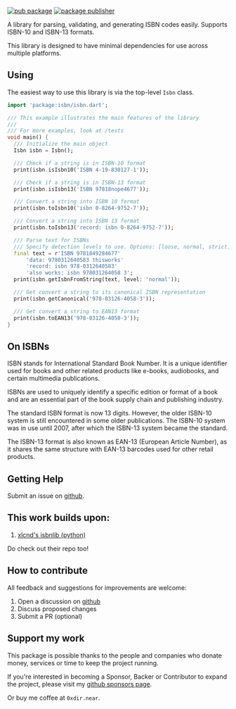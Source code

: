 [![pub package](https://img.shields.io/pub/v/isbn.svg)](https://pub.dev/packages/isbn)
[![package publisher](https://img.shields.io/pub/publisher/isbn.svg)](https://pub.dev/packages/isbn/publisher)


A library for parsing, validating, and generating ISBN codes easily. 
Supports ISBN-10 and ISBN-13 formats.

This library is designed to have minimal dependencies for use across multiple platforms. 

## Using

The easiest way to use this library is via the top-level ```Isbn``` class.

```dart
import 'package:isbn/isbn.dart';

/// This example illustrates the main features of the library
///
/// For more examples, look at /tests
void main() {
  /// Initialize the main object
  Isbn isbn = Isbn();

  /// Check if a string is in ISBN-10 format
  print(isbn.isIsbn10('ISBN 4-19-830127-1'));

  /// Check if a string is in ISBN-13 format
  print(isbn.isIsbn13('ISBN 97818nope4677'));

  /// Convert a string into ISBN 10 format
  print(isbn.toIsbn10('isbn 0-8264-9752-7'));

  /// Convert a string into ISBN 13 format
  print(isbn.toIsbn13('record: isbn 0-8264-9752-7'));

  /// Parse text for ISBNs
  /// Specify detection levels to use. Options: [loose, normal, strict]
  final text = r'ISBN 9781849284677'
      'data: 9780312640583 thisworks'
      'record: isbn 978-0312640583'
      'also works: isbn 978031264058 3';
  print(isbn.getIsbnFromString(text, level: 'normal'));

  /// Get convert a string to its canonical ISBN representation
  print(isbn.getCanonical('978-03126-4058-3'));

  /// Get convert a string to EAN13 format
  print(isbn.toEAN13('978-03126-4058-3'));
}
```

## On ISBNs

ISBN stands for International Standard Book Number. It is a unique identifier used for books 
and other related products like e-books, audiobooks, and certain multimedia publications. 

ISBNs are used to uniquely identify a specific edition or format of a book and are an 
essential part of the book supply chain and publishing industry.

The standard ISBN format is now 13 digits. However, the older ISBN-10 system is still 
encountered in some older publications. The ISBN-10 system was in use until 2007, after which the 
ISBN-13 system became the standard. 

The ISBN-13 format is also known as EAN-13 (European Article Number), as it shares the 
same structure with EAN-13 barcodes used for other retail products.

## Getting Help

Submit an issue on [github](https://github.com/0xdir/isbn_dart).


## This work builds upon:
1. [xlcnd's isbnlib (python)](https://github.com/xlcnd/isbnlib)

Do check out their repo too!

## How to contribute

All feedback and suggestions for improvements are welcome:

1. Open a discussion on [github](https://github.com/0xdir/isbn_dart)
2. Discuss proposed changes
3. Submit a PR (optional)

## Support my work

This package is possible thanks to the people and companies
who donate money, services or time to keep the project running.

If you're interested in becoming a Sponsor, Backer or Contributor
to expand the project, please visit my [github sponsors page](https://github.com/sponsors/0xdir).

Or buy me coffee at `0xdir.near`.